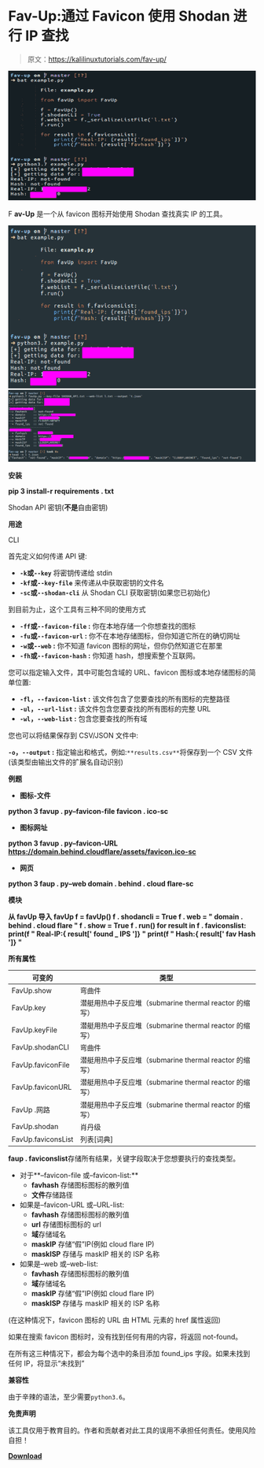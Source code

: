 # Fav-Up:通过 Favicon 使用 Shodan 进行 IP 查找

> 原文：<https://kalilinuxtutorials.com/fav-up/>

[![Fav-Up : IP Lookup By Favicon Using Shodan](img/2a440d03b11f415a1e727ce36585ddc0.png "Fav-Up : IP Lookup By Favicon Using Shodan")](https://1.bp.blogspot.com/-ULQ77fZWKec/YJBW0YwzLeI/AAAAAAAAI_I/RU7o1bNLLfEJjrSqXI6UWVm7vmnHKOYQQCLcBGAsYHQ/s728/Fav-Up%25281%2529.png)

F **av-Up** 是一个从 favicon 图标开始使用 Shodan 查找真实 IP 的工具。

![](img/ce30477cc812d868034e020cc0c43b68.png)![](img/d5c0aa877ae7c07d2cff2dd1365bdd6f.png)

**安装**

**pip 3 install-r requirements . txt**

Shodan API 密钥(**不是**自由密钥)

**用途**

CLI

首先定义如何传递 API 键:

*   **`-k`或`--key`** 将密钥传递给 stdin
*   **`-kf`或`--key-file`** 来传递从中获取密钥的文件名
*   **`-sc`或`--shodan-cli`** 从 Shodan CLI 获取密钥(如果您已初始化)

到目前为止，这个工具有三种不同的使用方式

*   **`-ff`或`--favicon-file` :** 你在本地存储一个你想查找的图标
*   **`-fu`或`--favicon-url` :** 你不在本地存储图标，但你知道它所在的确切网址
*   **`-w`或`--web` :** 你不知道 favicon 图标的网址，但你仍然知道它在那里
*   **`-fh`或`--favicon-hash` :** 你知道 hash，想搜索整个互联网。

您可以指定输入文件，其中可能包含域的 URL、favicon 图标或本地存储图标的简单位置:

*   **`-fl`，`--favicon-list` :** 该文件包含了您要查找的所有图标的完整路径
*   **`-ul`，`--url-list` :** 该文件包含您要查找的所有图标的完整 URL
*   **`-wl`，`--web-list` :** 包含您要查找的所有域

您也可以将结果保存到 CSV/JSON 文件中:

**`-o`，`--output` :** 指定输出和格式，例如:`**results.csv**`将保存到一个 CSV 文件(该类型由输出文件的扩展名自动识别)

**例题**

*   **图标-文件**

**python 3 favup . py–favicon-file favicon . ico-sc**

*   **图标网址**

**python 3 favup . py–favicon-URL https://domain.behind.cloudflare/assets/favicon.ico-sc**

*   **网页**

**python 3 faup . py–web domain . behind . cloud flare-sc**

**模块**

**从 favUp 导入 favUp
f = favUp()
f . shodancli = True
f . web = " domain . behind . cloud flare "
f . show = True
f . run()
for result in f . faviconslist:
print(f " Real-IP:{ result[' found _ IPS ']} "
print(f " Hash:{ result[' fav Hash ']} "**

**所有属性**

| 可变的 | 类型 |
| --- | --- |
| FavUp.show | 弯曲件 |
| FavUp.key | 潜艇用热中子反应堆（submarine thermal reactor 的缩写） |
| FavUp.keyFile | 潜艇用热中子反应堆（submarine thermal reactor 的缩写） |
| FavUp.shodanCLI | 弯曲件 |
| FavUp.faviconFile | 潜艇用热中子反应堆（submarine thermal reactor 的缩写） |
| FavUp.faviconURL | 潜艇用热中子反应堆（submarine thermal reactor 的缩写） |
| FavUp .网路 | 潜艇用热中子反应堆（submarine thermal reactor 的缩写） |
| FavUp.shodan | 肖丹级 |
| FavUp.faviconsList | 列表[词典] |

**faup . faviconslist**存储所有结果，关键字段取决于您想要执行的查找类型。

*   对于**–favicon-file 或–favicon-list:**
    *   **favhash** 存储图标图标的散列值
    *   **文件**存储路径
*   如果是–favicon-URL 或–URL-list:
    *   **favhash** 存储图标图标的散列值
    *   **url** 存储图标图标的 url
    *   **域**存储域名
    *   **maskIP** 存储“假”IP(例如 cloud flare IP)
    *   **maskISP** 存储与 maskIP 相关的 ISP 名称
*   如果是–web 或–web-list:
    *   **favhash** 存储图标图标的散列值
    *   **域**存储域名
    *   **maskIP** 存储“假”IP(例如 cloud flare IP)
    *   **maskISP** 存储与 maskIP 相关的 ISP 名称

(在这种情况下，favicon 图标的 URL 由 HTML 元素的 href 属性返回)

如果在搜索 favicon 图标时，没有找到任何有用的内容，将返回 not-found。

在所有这三种情况下，都会为每个选中的条目添加 found_ips 字段。如果未找到任何 IP，将显示“未找到”

**兼容性**

由于辛辣的语法，至少需要`python3.6`。

**免责声明**

该工具仅用于教育目的。作者和贡献者对此工具的误用不承担任何责任。使用风险自担！

[**Download**](https://github.com/pielco11/fav-up#cli)